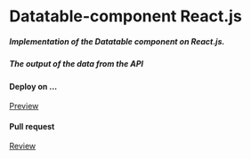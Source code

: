 # Datatable-component React.js
##### Implementation of the Datatable component on React.js. 
##### The output of the data from the API


#### Deploy on ...
[Preview](https://romarios1987.github.io/datatable-react-component/)


####  Pull request
[Review](https://github.com/romarios1987/datatable-react-component/pull/1/files)



